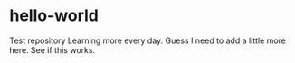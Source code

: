 # hello-world
Test repository
Learning more every day.
Guess I need to add a little more here.  See if this works.
